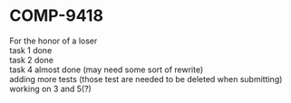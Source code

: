 # COMP-9418
For the honor of a loser  
task 1 done  
task 2 done  
task 4 almost done (may need some sort of rewrite)  
adding more tests (those test are needed to be deleted when submitting)  
working on 3 and 5(?)  
